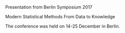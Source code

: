 Presentation from 
Berlin Symposium 2017

Modern Statistical Methods
From Data to Knowledge


The conference was held on 14-25 December in Berlin.
